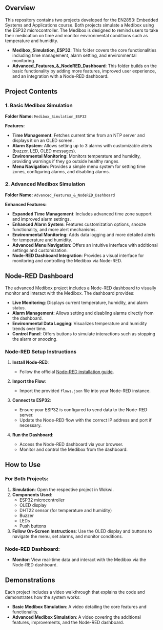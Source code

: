 

## Overview

This repository contains two projects developed for the EN2853: Embedded Systems and Applications course. Both projects simulate a Medibox using the ESP32 microcontroller. The Medibox is designed to remind users to take their medication on time and monitor environmental conditions such as temperature and humidity.

- **Medibox_Simulation_ESP32**: This folder covers the core functionalities including time management, alarm setting, and environmental monitoring.
- **Advanced_Features_&_NodeRED_Dashboard**: This folder builds on the basic functionality by adding more features, improved user experience, and an integration with a Node-RED dashboard.

## Project Contents

### 1. Basic Medibox Simulation 
**Folder Name:** `Medibox_Simulation_ESP32`

**Features:**
- **Time Management**: Fetches current time from an NTP server and displays it on an OLED screen.
- **Alarm System**: Allows setting up to 3 alarms with customizable alerts (buzzer, LED, OLED messages).
- **Environmental Monitoring**: Monitors temperature and humidity, providing warnings if they go outside healthy ranges.
- **Menu Navigation**: Provides a simple menu system for setting time zones, configuring alarms, and disabling alarms.

### 2. Advanced Medibox Simulation
**Folder Name:** `Advanced_Features_&_NodeRED_Dashboard`

**Enhanced Features:**
- **Expanded Time Management**: Includes advanced time zone support and improved alarm settings.
- **Enhanced Alarm System**: Features customization options, snooze functionality, and more alert mechanisms.
- **Environmental Monitoring**: Adds data logging and more detailed alerts for temperature and humidity.
- **Advanced Menu Navigation**: Offers an intuitive interface with additional settings and customization.
- **Node-RED Dashboard Integration**: Provides a visual interface for monitoring and controlling the Medibox via Node-RED.

## Node-RED Dashboard

The advanced Medibox project includes a Node-RED dashboard to visually monitor and interact with the Medibox. The dashboard provides:

- **Live Monitoring**: Displays current temperature, humidity, and alarm status.
- **Alarm Management**: Allows setting and disabling alarms directly from the dashboard.
- **Environmental Data Logging**: Visualizes temperature and humidity trends over time.
- **Control Panel**: Offers buttons to simulate interactions such as stopping the alarm or snoozing.

### Node-RED Setup Instructions

1. **Install Node-RED**:
   - Follow the official [Node-RED installation guide](https://nodered.org/docs/getting-started/).

2. **Import the Flow**:
   - Import the provided `flows.json` file into your Node-RED instance.

3. **Connect to ESP32**:
   - Ensure your ESP32 is configured to send data to the Node-RED server.
   - Update the Node-RED flow with the correct IP address and port if necessary.

4. **Run the Dashboard**:
   - Access the Node-RED dashboard via your browser.
   - Monitor and control the Medibox from the dashboard.

## How to Use

### For Both Projects:
1. **Simulation**: Open the respective project in Wokwi.
2. **Components Used**:
   - ESP32 microcontroller
   - OLED display
   - DHT22 sensor (for temperature and humidity)
   - Buzzer
   - LEDs
   - Push buttons
3. **Follow On-Screen Instructions**: Use the OLED display and buttons to navigate the menu, set alarms, and monitor conditions.

### Node-RED Dashboard:
- **Monitor**: View real-time data and interact with the Medibox via the Node-RED dashboard.

## Demonstrations

Each project includes a video walkthrough that explains the code and demonstrates how the system works:

- **Basic Medibox Simulation**: A video detailing the core features and functionality.
- **Advanced Medibox Simulation**: A video covering the additional features, improvements, and the Node-RED dashboard.

